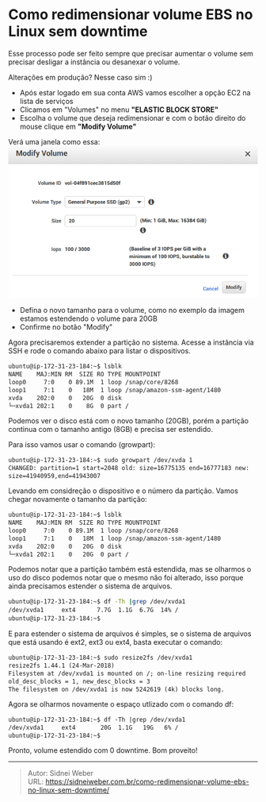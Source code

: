 # Como redimensionar volume EBS no Linux sem downtime


Esse processo pode ser feito sempre que precisar aumentar o volume sem precisar desligar a instância ou desanexar o volume.

Alterações em produção? Nesse caso sim :)

- Após estar logado em sua conta AWS vamos escolher a opção EC2 na lista de serviços
- Clicamos em "Volumes" no menu **"ELASTIC BLOCK STORE"**
- Escolha o volume que deseja redimensionar e com o botão direito do mouse clique em **"Modify Volume"**

Verá uma janela como essa:
![Modify Volume ><](/img/ebs/modify-volume.png)

- Defina o novo tamanho para o volume, como no exemplo da imagem estamos estendendo o volume para 20GB
- Confirme no botão "Modify"

Agora precisaremos extender a partição no sistema. Acesse a instância via SSH e rode o comando abaixo para listar o dispositivos.

```shell
ubuntu@ip-172-31-23-184:~$ lsblk 
NAME    MAJ:MIN RM  SIZE RO TYPE MOUNTPOINT
loop0     7:0    0 89.1M  1 loop /snap/core/8268
loop1     7:1    0   18M  1 loop /snap/amazon-ssm-agent/1480
xvda    202:0    0   20G  0 disk 
└─xvda1 202:1    0    8G  0 part /
```

Podemos ver o disco está com o novo tamanho (20GB), porém a partição continua com o tamanho antigo (8GB) e precisa ser estendido.

Para isso vamos usar o comando (growpart):

```shell
ubuntu@ip-172-31-23-184:~$ sudo growpart /dev/xvda 1
CHANGED: partition=1 start=2048 old: size=16775135 end=16777183 new: size=41940959,end=41943007
```

Levando em considreção o dispositivo e o número da partição. Vamos chegar novamente o tamanho da partição:

```shell
ubuntu@ip-172-31-23-184:~$ lsblk 
NAME    MAJ:MIN RM  SIZE RO TYPE MOUNTPOINT
loop0     7:0    0 89.1M  1 loop /snap/core/8268
loop1     7:1    0   18M  1 loop /snap/amazon-ssm-agent/1480
xvda    202:0    0   20G  0 disk 
└─xvda1 202:1    0   20G  0 part /
```

Podemos notar que a partição também está estendida, mas se olharmos o uso do disco podemos notar que o mesmo não foi alterado, isso porque ainda precisamos estender o sistema de arquivos.

```bash
ubuntu@ip-172-31-23-184:~$ df -Th |grep /dev/xvda1
/dev/xvda1     ext4      7.7G  1.1G  6.7G  14% /
ubuntu@ip-172-31-23-184:~$ 
```

E para estender o sistema de arquivos é simples, se o sistema de arquivos que está usando é ext2, ext3 ou ext4, basta executar o comando:

```shell
ubuntu@ip-172-31-23-184:~$ sudo resize2fs /dev/xvda1 
resize2fs 1.44.1 (24-Mar-2018)
Filesystem at /dev/xvda1 is mounted on /; on-line resizing required
old_desc_blocks = 1, new_desc_blocks = 3
The filesystem on /dev/xvda1 is now 5242619 (4k) blocks long.
```

Agora se olharmos novamente o espaço utlizado com o comando df:

```shell
ubuntu@ip-172-31-23-184:~$ df -Th |grep /dev/xvda1
/dev/xvda1     ext4       20G  1.1G   19G   6% /
ubuntu@ip-172-31-23-184:~$ 
```

Pronto, volume estendido com 0 downtime. Bom proveito!


---

> Autor: Sidnei Weber  
> URL: https://sidneiweber.com.br/como-redimensionar-volume-ebs-no-linux-sem-downtime/  

